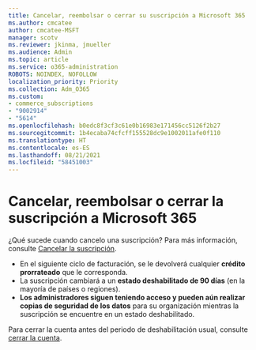 ```yaml
---
title: Cancelar, reembolsar o cerrar su suscripción a Microsoft 365
ms.author: cmcatee
author: cmcatee-MSFT
manager: scotv
ms.reviewer: jkinma, jmueller
ms.audience: Admin
ms.topic: article
ms.service: o365-administration
ROBOTS: NOINDEX, NOFOLLOW
localization_priority: Priority
ms.collection: Adm_O365
ms.custom:
- commerce_subscriptions
- "9002914"
- "5614"
ms.openlocfilehash: b0edc8f3cf3c61e0b16983e171456cc5126f2b27
ms.sourcegitcommit: 1b4ecaba74cfcff155528dc9e1002011afe0f110
ms.translationtype: HT
ms.contentlocale: es-ES
ms.lasthandoff: 08/21/2021
ms.locfileid: "58451003"
---
```

# <a name="cancelrefundclose-your-microsoft-365-subscription"></a>Cancelar, reembolsar o cerrar la suscripción a Microsoft 365

¿Qué sucede cuando cancelo una suscripción? Para más información, consulte [Cancelar la suscripción](https://docs.microsoft.com/microsoft-365/commerce/subscriptions/cancel-your-subscription?view=o365-worldwide).

- En el siguiente ciclo de facturación, se le devolverá cualquier **crédito prorrateado** que le corresponda.
- La suscripción cambiará a un **estado deshabilitado de 90 días** (en la mayoría de países o regiones).
- **Los administradores siguen teniendo acceso y pueden aún realizar copias de seguridad de los datos** para su organización mientras la suscripción se encuentre en un estado deshabilitado.

Para cerrar la cuenta antes del periodo de deshabilitación usual, consulte [cerrar la cuenta](https://docs.microsoft.com/microsoft-365/commerce/close-your-account?view=o365-worldwide).
